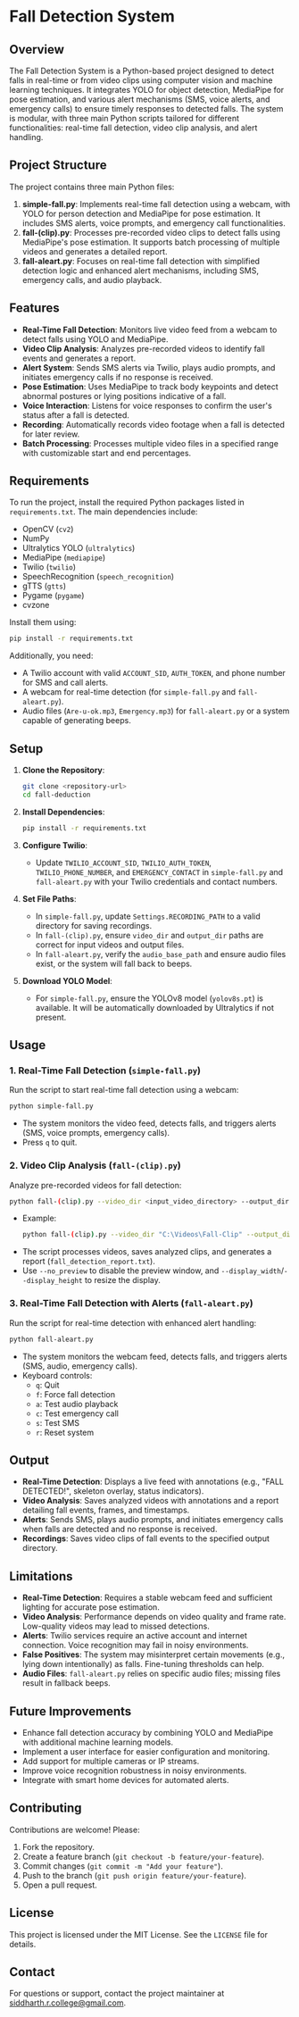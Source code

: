 # Fall Detection System

## Overview
The Fall Detection System is a Python-based project designed to detect falls in real-time or from video clips using computer vision and machine learning techniques. It integrates YOLO for object detection, MediaPipe for pose estimation, and various alert mechanisms (SMS, voice alerts, and emergency calls) to ensure timely responses to detected falls. The system is modular, with three main Python scripts tailored for different functionalities: real-time fall detection, video clip analysis, and alert handling.

## Project Structure
The project contains three main Python files:
1. **simple-fall.py**: Implements real-time fall detection using a webcam, with YOLO for person detection and MediaPipe for pose estimation. It includes SMS alerts, voice prompts, and emergency call functionalities.
2. **fall-(clip).py**: Processes pre-recorded video clips to detect falls using MediaPipe's pose estimation. It supports batch processing of multiple videos and generates a detailed report.
3. **fall-aleart.py**: Focuses on real-time fall detection with simplified detection logic and enhanced alert mechanisms, including SMS, emergency calls, and audio playback.

## Features
- **Real-Time Fall Detection**: Monitors live video feed from a webcam to detect falls using YOLO and MediaPipe.
- **Video Clip Analysis**: Analyzes pre-recorded videos to identify fall events and generates a report.
- **Alert System**: Sends SMS alerts via Twilio, plays audio prompts, and initiates emergency calls if no response is received.
- **Pose Estimation**: Uses MediaPipe to track body keypoints and detect abnormal postures or lying positions indicative of a fall.
- **Voice Interaction**: Listens for voice responses to confirm the user's status after a fall is detected.
- **Recording**: Automatically records video footage when a fall is detected for later review.
- **Batch Processing**: Processes multiple video files in a specified range with customizable start and end percentages.

## Requirements
To run the project, install the required Python packages listed in `requirements.txt`. The main dependencies include:
- OpenCV (`cv2`)
- NumPy
- Ultralytics YOLO (`ultralytics`)
- MediaPipe (`mediapipe`)
- Twilio (`twilio`)
- SpeechRecognition (`speech_recognition`)
- gTTS (`gtts`)
- Pygame (`pygame`)
- cvzone

Install them using:
```bash
pip install -r requirements.txt
```

Additionally, you need:
- A Twilio account with valid `ACCOUNT_SID`, `AUTH_TOKEN`, and phone number for SMS and call alerts.
- A webcam for real-time detection (for `simple-fall.py` and `fall-aleart.py`).
- Audio files (`Are-u-ok.mp3`, `Emergency.mp3`) for `fall-aleart.py` or a system capable of generating beeps.

## Setup
1. **Clone the Repository**:
   ```bash
   git clone <repository-url>
   cd fall-deduction
   ```

2. **Install Dependencies**:
   ```bash
   pip install -r requirements.txt
   ```

3. **Configure Twilio**:
   - Update `TWILIO_ACCOUNT_SID`, `TWILIO_AUTH_TOKEN`, `TWILIO_PHONE_NUMBER`, and `EMERGENCY_CONTACT` in `simple-fall.py` and `fall-aleart.py` with your Twilio credentials and contact numbers.

4. **Set File Paths**:
   - In `simple-fall.py`, update `Settings.RECORDING_PATH` to a valid directory for saving recordings.
   - In `fall-(clip).py`, ensure `video_dir` and `output_dir` paths are correct for input videos and output files.
   - In `fall-aleart.py`, verify the `audio_base_path` and ensure audio files exist, or the system will fall back to beeps.

5. **Download YOLO Model**:
   - For `simple-fall.py`, ensure the YOLOv8 model (`yolov8s.pt`) is available. It will be automatically downloaded by Ultralytics if not present.

## Usage
### 1. Real-Time Fall Detection (`simple-fall.py`)
Run the script to start real-time fall detection using a webcam:
```bash
python simple-fall.py
```
- The system monitors the video feed, detects falls, and triggers alerts (SMS, voice prompts, emergency calls).
- Press `q` to quit.

### 2. Video Clip Analysis (`fall-(clip).py`)
Analyze pre-recorded videos for fall detection:
```bash
python fall-(clip).py --video_dir <input_video_directory> --output_dir <output_directory> --start <start_video_number> --end <end_video_number> --start_percent <start_percent> --end_percent <end_percent>
```
- Example:
  ```bash
  python fall-(clip).py --video_dir "C:\Videos\Fall-Clip" --output_dir "C:\Videos\Analysed-Clip" --start 1 --end 31 --start_percent 0 --end_percent 100
  ```
- The script processes videos, saves analyzed clips, and generates a report (`fall_detection_report.txt`).
- Use `--no_preview` to disable the preview window, and `--display_width`/`--display_height` to resize the display.

### 3. Real-Time Fall Detection with Alerts (`fall-aleart.py`)
Run the script for real-time detection with enhanced alert handling:
```bash
python fall-aleart.py
```
- The system monitors the webcam feed, detects falls, and triggers alerts (SMS, audio, emergency calls).
- Keyboard controls:
  - `q`: Quit
  - `f`: Force fall detection
  - `a`: Test audio playback
  - `c`: Test emergency call
  - `s`: Test SMS
  - `r`: Reset system

## Output
- **Real-Time Detection**: Displays a live feed with annotations (e.g., "FALL DETECTED!", skeleton overlay, status indicators).
- **Video Analysis**: Saves analyzed videos with annotations and a report detailing fall events, frames, and timestamps.
- **Alerts**: Sends SMS, plays audio prompts, and initiates emergency calls when falls are detected and no response is received.
- **Recordings**: Saves video clips of fall events to the specified output directory.

## Limitations
- **Real-Time Detection**: Requires a stable webcam feed and sufficient lighting for accurate pose estimation.
- **Video Analysis**: Performance depends on video quality and frame rate. Low-quality videos may lead to missed detections.
- **Alerts**: Twilio services require an active account and internet connection. Voice recognition may fail in noisy environments.
- **False Positives**: The system may misinterpret certain movements (e.g., lying down intentionally) as falls. Fine-tuning thresholds can help.
- **Audio Files**: `fall-aleart.py` relies on specific audio files; missing files result in fallback beeps.

## Future Improvements
- Enhance fall detection accuracy by combining YOLO and MediaPipe with additional machine learning models.
- Implement a user interface for easier configuration and monitoring.
- Add support for multiple cameras or IP streams.
- Improve voice recognition robustness in noisy environments.
- Integrate with smart home devices for automated alerts.

## Contributing
Contributions are welcome! Please:
1. Fork the repository.
2. Create a feature branch (`git checkout -b feature/your-feature`).
3. Commit changes (`git commit -m "Add your feature"`).
4. Push to the branch (`git push origin feature/your-feature`).
5. Open a pull request.

## License
This project is licensed under the MIT License. See the `LICENSE` file for details.

## Contact
For questions or support, contact the project maintainer at [siddharth.r.college@gmail.com](mailto:siddharth.r.college@gmail.com).